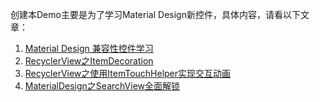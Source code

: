 创建本Demo主要是为了学习Material Design新控件，具体内容，请看以下文章：

1. [Material Design 兼容性控件学习](http://www.jianshu.com/p/a0c246013b8c)
2. [RecyclerView之ItemDecoration](http://www.jianshu.com/p/7553f5588098)
3. [RecyclerView之使用ItemTouchHelper实现交互动画](http://www.jianshu.com/p/e3426dcc8ef1)
4. [MaterialDesign之SearchView全面解锁](http://www.jianshu.com/p/7c1e78e91506)